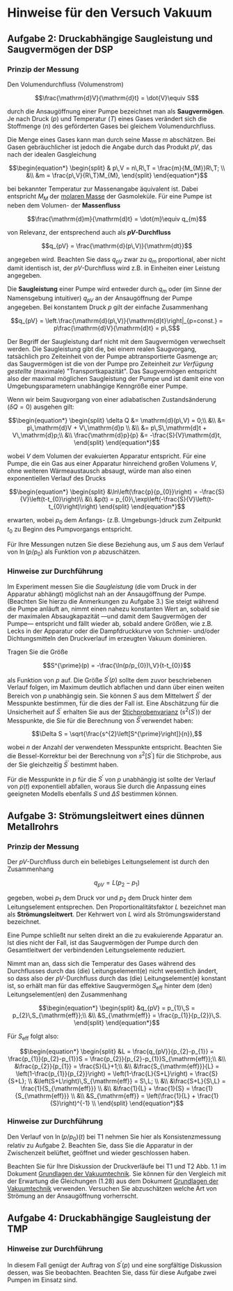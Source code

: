 # Hinweise für den Versuch Vakuum

 

## Aufgabe 2: Druckabhängige Saugleistung und Saugvermögen der DSP

### Prinzip der Messung

Den Volumendurchfluss (Volumenstrom)

```math
\frac{\mathrm{d}V}{\mathrm{d}t} = \dot{V}\equiv S
```

durch die Ansaugöffnung einer Pumpe bezeichnet man als **Saugvermögen**. Je nach Druck ($p$) und Temperatur ($T$) eines Gases verändert sich die Stoffmenge ($n$) des geförderten Gases bei gleichem Volumendurchfluss.

Die Menge eines Gases kann man durch seine Masse $m$ abschätzen. Bei Gasen gebräuchlicher ist jedoch die Angabe durch das Produkt $pV$, das nach der idealen Gasgleichung 

```math
\begin{equation*}
\begin{split}
& p\,V = n\,R\,T = \frac{m}{M_{M}}R\,T; \\
&\\
&m = \frac{p\,V}{R\,T}M_{M},
\end{split}
\end{equation*}
```

bei bekannter Temperatur zur Massenangabe äquivalent ist. Dabei entspricht $M_{M}$ der [molaren Masse](https://de.wikipedia.org/wiki/Molare_Masse) der Gasmoleküle. Für eine Pumpe ist neben dem Volumen- der **Massenfluss**

```math
\frac{\mathrm{d}m}{\mathrm{d}t} = \dot{m}\equiv q_{m}
```

von Relevanz, der entsprechend auch als **$pV$-Durchfluss**

```math
q_{pV} = \frac{\mathrm{d}(p\,V)}{\mathrm{dt}}
```

angegeben wird. Beachten Sie dass $q_{pV}$ zwar zu $q_{m}$ proportional, aber nicht damit identisch ist, der $pV$-Durchfluss wird z.B. in Einheiten einer Leistung angegeben.   

Die **Saugleistung** einer Pumpe wird entweder durch $q_{m}$ oder (im Sinne der Namensgebung intuitiver) $q_{pV}$ an der Ansaugöffnung der Pumpe angegeben. Bei konstantem Druck $p$ gilt der einfache Zusammenhang 

```math
q_{pV} = \left.\frac{\mathrm{d}(p\,V)}{\mathrm{d}t}\right|_{p=const.} = p\frac{\mathrm{d}V}{\mathrm{d}t} = p\,S
```

Der Begriff der Saugleistung darf nicht mit dem Saugvermögen verwechselt werden. Die Saugleistung gibt die, bei einem realen Saugvorgang, tatsächlich pro Zeiteinheit von der Pumpe abtransportierte Gasmenge an; das Saugvermögen ist die von der Pumpe pro Zeiteinheit *zur Verfügung gestellte* (maximale) "Transportkapazität". Das Saugvermögen entspricht also der maximal möglichen Saugleistung der Pumpe und ist damit eine von Umgebungsparametern unabhängige Kenngröße einer Pumpe.

Wenn wir beim Saugvorgang von einer adiabatischen Zustandsänderung ($\delta Q=0$) ausgehen gilt: 

```math
\begin{equation*}
\begin{split}
\delta Q &= \mathrm{d}(p\,V) = 0;\\
&\\
&= p\,\mathrm{d}V  + V\,\mathrm{d}p \\
&\\
&= p\,S\,\mathrm{d}t  + V\,\mathrm{d}p;\\
&\\
\frac{\mathrm{d}p}{p} &= -\frac{S}{V}\mathrm{d}t,
\end{split}
\end{equation*}
```

wobei $V$ dem Volumen der evakuierten Apparatur entspricht. Für eine Pumpe, die ein Gas aus einer Apparatur hinreichend großen Volumens $V$, ohne weiteren Wärmeaustausch absaugt, würde man also einen exponentiellen Verlauf des Drucks 

```math
\begin{equation*}
\begin{split}
&\ln\left(\frac{p}{p_{0}}\right) = -\frac{S}{V}\left(t-t_{0}\right)\\
&\\
&p(t) = p_{0}\,\exp\left(-\frac{S}{V}\left(t-t_{0}\right)\right)
\end{split}
\end{equation*}
```

erwarten, wobei $p_{0}$ dem Anfangs- (z.B. Umgebungs-)druck zum Zeitpunkt $t_{0}$ zu Beginn des Pumpvorgangs entspricht. 

Für Ihre Messungen nutzen Sie diese Beziehung aus, um $S$ aus dem Verlauf von $\ln(p/p_{0})$ als Funktion von $p$ abzuschätzen. 

### Hinweise zur Durchführung

Im Experiment messen Sie die *Saugleistung* (die vom Druck in der Apparatur abhängt) möglichst nah an der Ansaugöffnung der Pumpe. (Beachten Sie hierzu die Anmerkungen zu Aufgabe 3.) Sie steigt während die Pumpe anläuft an, nimmt einen nahezu konstanten Wert an, sobald sie der maximalen Absaugkapazität —und damit dem Saugvermögen der Pumpe— entspricht und fällt wieder ab, sobald andere Größen, wie z.B. Lecks in der Apparatur oder die Dampfdruckkurve von Schmier- und/oder Dichtungsmitteln den Druckverlauf im erzeugten Vakuum dominieren.  

Tragen Sie die Größe 

```math
S^{\prime}(p) = -\frac{\ln(p/p_{0})\,V}{t-t_{0}}
```

als Funktion von $p$ auf. Die Größe $S^{\prime}(p)$ sollte dem zuvor beschriebenen Verlauf folgen, im Maximum deutlich abflachen und dann über einen weiten Bereich von $p$ unabhängig sein. Sie können $S$ aus dem Mittelwert $\bar{S}^{\prime}$ der Messpunkte bestimmen, für die dies der Fall ist. Eine Abschätzung für die Unsicherheit auf $\bar{S}^{\prime}$ erhalten Sie aus der [Stichprobenvarianz](https://de.wikipedia.org/wiki/Stichprobenvarianz_(Sch%C3%A4tzfunktion)) ($s^{2}(S^{\prime})$) der Messpunkte, die Sie für die Berechnung von $\bar{S}^{\prime}$verwendet haben:

```math
\Delta S = \sqrt{\frac{s^{2}\left[S^{\prime}\right]}{n}},
```

wobei $n$ der Anzahl der verwendeten Messpunkte entspricht. Beachten Sie die Bessel-Korrektur bei der Berechnung von $s^{2}\left[S^{\prime}\right]$ für die Stichprobe, aus der Sie gleichzeitig $\bar{S}^{\prime}$ bestimmt haben.

Für die Messpunkte in $p$ für die $S^{\prime}$ von $p$ unabhängig ist sollte der Verlauf von $p(t)$ exponentiell abfallen, woraus Sie durch die Anpassung eines geeigneten Modells ebenfalls $S$ und $\Delta S$ bestimmen können.

## Aufgabe 3: Strömungsleitwert eines dünnen Metallrohrs

### Prinzip der Messung

Der $pV$-Durchfluss durch ein beliebiges Leitungselement ist durch den Zusammenhang

```math
q_{pV} = L\left(p_{2}-p_{1}\right)
```

gegeben, wobei $p_{1}$ dem Druck vor und $p_{2}$ dem Druck hinter dem Leitungselement entsprechen. Den Proportionalitätsfaktor $L$ bezeichnet man als **Strömungsleitwert**. Der Kehrwert von $L$ wird als Strömungswiderstand bezeichnet. 

Eine Pumpe schließt nur selten direkt an die zu evakuierende Apparatur an. Ist dies nicht der Fall, ist das Saugvermögen der Pumpe durch den Gesamtleitwert der verbindenden Leitungselemente reduziert. 

Nimmt man an, dass sich die Temperatur des Gases während des Durchflusses durch das (die) Leitungselement(e) nicht wesentlich ändert, so dass also der $pV$-Durchfluss durch das (die) Leitungselement(e) konstant ist, so erhält man für das effektive Saugvermögen $S_{\mathrm{eff}}$ hinter dem (den) Leitungselement(en) den Zusammenhang 

```math
\begin{equation*}
\begin{split}
&q_{pV} = p_{1}\,S = p_{2}\,S_{\mathrm{eff}};\\
&\\
&S_{\mathrm{eff}} = \frac{p_{1}}{p_{2}}\,S.
\end{split}
\end{equation*}
```

Für $S_{\mathrm{eff}}$ folgt also:

```math
\begin{equation*}
\begin{split}
&L = \frac{q_{pV}}{p_{2}-p_{1}} = \frac{p_{1}}{p_{2}-p_{1}}S = \frac{p_{2}}{p_{2}-p_{1}}S_{\mathrm{eff}};\\
&\\
&\frac{p_{2}}{p_{1}} = \frac{S}{L}+1;\\
&\\
&\frac{S_{\mathrm{eff}}}{L} = \left(1-\frac{p_{1}}{p_{2}}\right) = \left(1-\frac{L}{S+L}\right) = \frac{S}{S+L}; \\
&\left(S+L\right)\,S_{\mathrm{eff}} = S\,L; \\
&\\
&\frac{S+L}{S\,L} = \frac{1}{S_{\mathrm{eff}}} \\
&\\
&\frac{1}{L} + \frac{1}{S} = \frac{1}{S_{\mathrm{eff}}} \\
&\\
&S_{\mathrm{eff}} = \left(\frac{1}{L} + \frac{1}{S}\right)^{-1} \\
\end{split}
\end{equation*}
```

### Hinweise zur Durchführung

Den Verlauf von $\ln\left(p/p_{0}\right)(t)$ bei T1 nehmen Sie hier als Konsistenzmessung relativ zu Aufgabe 2. Beachten Sie, dass Sie die Apparatur in der Zwischenzeit belüftet, geöffnet und wieder geschlossen haben. 

Beachten Sie für Ihre Diskussion der Druckverläufe bei T1 und T2 Abb. 1.1 im Dokument [Grundlagen der Vakuumtechnik](https://git.scc.kit.edu/etp-lehre/p2-for-students/-/blob/main/Vakuum/VakuumGrundlagen.pdf). Sie können für den Vergleich mit der Erwartung die Gleichungen (1.28) aus dem Dokument [Grundlagen der Vakuumtechnik](https://git.scc.kit.edu/etp-lehre/p2-for-students/-/blob/main/Vakuum/VakuumGrundlagen.pdf) verwenden. Versuchen Sie abzuschätzen welche Art von Strömung an der Ansaugöffnung vorherrscht.  

## Aufgabe 4: Druckabhängige Saugleistung der TMP

### Hinweise zur Durchführung

In diesem Fall genügt der Auftrag von $S^{\prime}(p)$ und eine sorgfältige Diskussion dessen, was Sie beobachten. Beachten Sie, dass für diese Aufgabe zwei Pumpen im Einsatz sind. 

